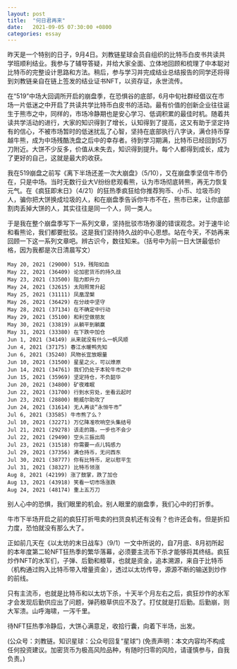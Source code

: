 ```yaml
---
layout: post
title:  "何日君再来"
date:   2021-09-05 07:30:00 +0800
categories: essay
---
```


昨天是一个特别的日子，9月4日。刘教链星球会员自组织的比特币白皮书共读共学班顺利结业。我参与了辅导答疑，并给大家全面、立体地回顾和梳理了中本聪对比特币的完整设计思路和方法。稍后，参与学习并完成结业总结报告的同学还将得到刘教链亲自在链上签发的结业证书NFT，以资存证，永世流传。

在“519”中场大回调所开启的崩盘季，在恐惧谷的底部，6月中旬社群经倡议在市场一片低迷之中开启了共读共学比特币白皮书的活动。最有价值的创新企业往往诞生于熊市之中，同样的，市场冷静期也是安心学习、低调积累的最佳时机。随着共读共学活动的进行，大家的知识得到了增长，认知得到了提高，这又有助于坚定持有的信心，不被市场暂时的低迷扰乱了心智，坚持在底部执行八字诀，满仓持币穿越牛熊，成为中场残酷洗盘之后中的幸存者。待到学习期满，比特币已经回到5万刀附近。大饼不少反多，价值从未失去，知识得到提升。每个人都得到成长，成为了更好的自己，这就是最大的收获。

我在519崩盘之前写《离下半场还差一次大崩盘》（5/10），又在崩盘季坚信牛市仍在，只是中场。当时无数行业大V纷纷悲观看熊，认为市场彻底转熊，再无力恢复元气。在《疯狂即末日》（4/21）的狂热季疯狂给你推荐狗币、小币、垃圾币的人，骗你把大饼换成垃圾的人，和在崩盘季告诉你牛市不在，熊市已来，让你底部割肉丢掉大饼的人，其实往往是同一个人，同一类人。

于是我在整个崩盘季写下一系列文章，坚持批驳市场弥漫的错误观念。对于速牛论和看熊论，我们都要批驳。这是我们坚持持久战的中心思想。站在今天，不妨再来回顾一下这一系列文章吧。辨古识今，数往知来。（括号中为前一日大饼最低价格，因为我都是次日清晨写文）

```
May 20, 2021 (29000) 519，残阳如血
May 22, 2021 (36409) 论加密货币的持久战
May 23, 2021 (33500) 阻力即升力
May 24, 2021 (32615) 太阳照常升起
May 25, 2021 (31111) 凤凰涅槃
May 26, 2021 (36429) 在分歧中坚守
May 28, 2021 (37134) 在不确定中行动
May 29, 2021 (35100) 和利空做朋友
May 30, 2021 (33819) 从躺平到躺赢
May 31, 2021 (33380) 在下跌中加仓
Jun 1, 2021 (34149) 从来就没有什么一帆风顺
Jun 4, 2021 (37175) 春江水暖鸭先知
Jun 6, 2021 (35240) 风物长宜放眼量
Jun 10, 2021 (31500) 星星之火，可以燎原
Jun 14, 2021 (34761) 我们仍处于本轮牛市之中
Jun 15, 2021 (35969) 坚定持仓，不负韶华
Jun 20, 2021 (34800) 矿夜难眠
Jun 22, 2021 (31700) 行到水穷处，坐看云起时
Jun 23, 2021 (28800) 鲍威尔助攻了
Jun 24, 2021 (31614) 无人再谈“永恒牛市”
Jul 6, 2021 (33585) 牛市熊了么？
Jul 10, 2021 (32271) 万亿降准吹响空头集结号
Jul 21, 2021 (29278) 该走的路，一步也不会少
Jul 22, 2021 (29490) 空头三振出局
Jul 23, 2021 (31518) 你需要一点儿钝感力
Jul 29, 2021 (37356) 满仓持币，无问西东
Jul 30, 2021 (38777) 你有比特币，足以慰平生
Jul 31, 2021 (38327) 比特币领涨
Aug 8, 2021 (42199) 涨了鼓掌，跌了加仓
Aug 13, 2021 (43918) 笑看一切市场涨跌
Aug 24, 2021 (48174) 重上五万刀
```

别人心中的恐惧，我们眼里的机会。别人眼里的崩盘季，我们心中的打折季。

牛市下半场开启之前的疯狂打折甩卖的扫货良机还有没有？也许还会有。但是折扣力度，恐怕就没有那么大了。

正如前几天在《以太坊的末日战车》（9/1）一文中所说的，自7月底、8月初所起的本年度第二轮NFT狂热季的繁华落幕，必须要主流币下杀才能够将其终结。疯狂炒作NFT的水军们，子弹、后勤和粮草，也就是资金，追本溯源，来自于比特币（机构通过购入比特币带入增量资金），透过以太坊传导，源源不断的输送到炒作的前线。

只有主流币，也就是比特币和以太坊下杀，十天半个月左右之后，疯狂炒作的水军才会发现后勤供应出了问题，弹药粮草供应不及了。打仗就是打后勤。后勤崩，则大军溃。山呼海啸，一泻千里。

待NFT狂热季冷静后，大饼心满意足，收拾行囊，向着下半场，出发。

(公众号：刘教链。知识星球：公众号回复“星球”)
(免责声明：本文内容均不构成任何投资建议。加密货币为极高风险品种，有随时归零的风险，请谨慎参与，自我负责。)